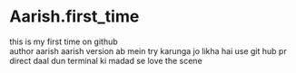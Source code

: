 # Aarish.first_time

this is my first time on github<br>
author aarish
aarish version
ab mein try karunga jo likha hai use git hub pr direct daal dun terminal ki madad se love the scene

